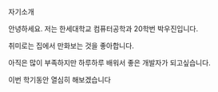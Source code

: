 자기소개

안녕하세요. 저는 한세대학교 컴퓨터공학과 20학번 박우진입니다.

취미로는 집에서 만화보는 것을 좋아합니다.

아직은 많이 부족하지만 하루하루 배워서 좋은 개발자가 되고싶습니다.

이번 학기동안 열심히 해보겠습니다
